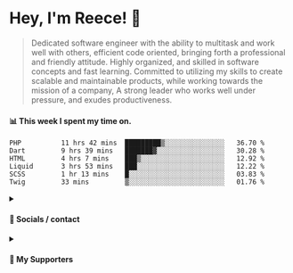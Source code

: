 # Hey, I'm Reece! 👋

> Dedicated software engineer with the ability to multitask and work well with others, efficient code oriented, bringing forth a professional and friendly attitude. Highly organized, and skilled in software concepts and fast learning. Committed to utilizing my skills to create scalable and maintainable products, while working towards the mission of a company, A strong leader who works well under pressure, and exudes productiveness.

#### 📊 This week I spent my time on.
<!--START_SECTION:waka-->

```text
PHP          11 hrs 42 mins  █████████▒░░░░░░░░░░░░░░░   36.70 %
Dart         9 hrs 39 mins   ███████▓░░░░░░░░░░░░░░░░░   30.28 %
HTML         4 hrs 7 mins    ███▒░░░░░░░░░░░░░░░░░░░░░   12.92 %
Liquid       3 hrs 53 mins   ███░░░░░░░░░░░░░░░░░░░░░░   12.22 %
SCSS         1 hr 13 mins    █░░░░░░░░░░░░░░░░░░░░░░░░   03.83 %
Twig         33 mins         ▒░░░░░░░░░░░░░░░░░░░░░░░░   01.76 %
```

<!--END_SECTION:waka-->

<details> 
	<summary><h4>🔗 Socials / contact</h4></summary>
	<ul>
    		<li> <a href="https://www.linkedin.com/in/notreeceharris/">Linkedin</a> </li>
		<li> <a href="https://twitter.com/N0tReeceHarris">Twitter</a> </li>
		<li> <a href="https://gist.github.com/NotReeceHarris">Gist</a> </li>
		<li> <a href="mailto:reeceharris@email.com">Email</a> </li>
		<li> <a href="https://github.com/sponsors/NotReeceHarris">Sponsor Me</a> </li>
	</ul>
</details>

<details> 
	<summary><h4>💖 My Supporters</h4></summary>
	<ul>
    		<li> <a href="https://github.com/ImKyleJK">/ImKyleJK</a> </li>
	</ul>
</details>
